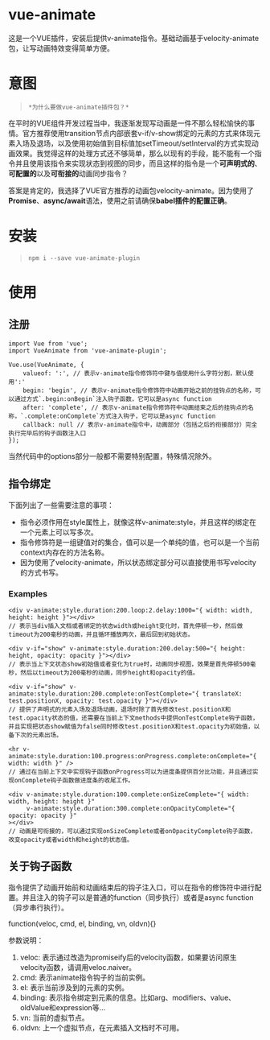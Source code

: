 # vue-animate

这是一个VUE插件，安装后提供v-animate指令。基础动画基于velocity-animate包，让写动画特效变得简单方便。


# 意图

>`*为什么要做vue-animate插件包？*`

在平时的VUE组件开发过程当中，我逐渐发现写动画是一件不那么轻松愉快的事情。官方推荐使用transition节点内部嵌套v-if/v-show绑定的元素的方式来体现元素入场及退场，以及使用初始值到目标值加setTimeout/setInterval的方式实现动画效果。我觉得这样的处理方式还不够简单，那么以现有的手段，能不能有一个指令并且使用该指令来实现状态到视图的同步，而且这样的指令是一个**可声明式的**、**可配置的**以及**可衔接的**动画同步指令？

答案是肯定的，我选择了VUE官方推荐的动画包velocity-animate。因为使用了**Promise**、**async/await**语法，使用之前请确保**babel插件的配置正确**。


# 安装

>`npm i --save vue-animate-plugin`


# 使用

## 注册

    import Vue from 'vue';
    import VueAnimate from 'vue-animate-plugin';
    
    Vue.use(VueAnimate, {
        valueof: ':', // 表示v-animate指令修饰符中键与值使用什么字符分割，默认使用':'
        begin: 'begin', // 表示v-animate指令修饰符中动画开始之前的挂钩点的名称，可以通过方式`.begin:onBegin`注入钩子函数，它可以是async function
        after: 'complete', // 表示v-animate指令修饰符中动画结束之后的挂钩点的名称，`.complete:onComplete`方式注入钩子，它可以是async function
        callback: null // 表示v-animate指令中，动画部分（包括之后的衔接部分）完全执行完毕后的钩子函数注入口
    });

当然代码中的options部分一般都不需要特别配置，特殊情况除外。

## 指令绑定

下面列出了一些需要注意的事项：

+ 指令必须作用在style属性上，就像这样v-animate:style，并且这样的绑定在一个元素上可以写多次。
+ 指令修饰符是一组键值对的集合，值可以是一个单纯的值，也可以是一个当前context内存在的方法名称。
+ 因为使用了velocity-animate，所以状态绑定部分可以直接使用书写velocity的方式书写。

### Examples

    <div v-animate:style.duration:200.loop:2.delay:1000="{ width: width, height: height }"></div>
    // 表示当div插入文档或者绑定的状态width或height变化时，首先停顿一秒，然后做timeout为200毫秒的动画，并且循环播放两次，最后回到初始状态。

    <div v-if="show" v-animate:style.duration:200.delay:500="{ height: height, opacity: opacity }"></div>
    // 表示当上下文状态show初始值或者变化为true时，动画同步视图，效果是首先停顿500毫秒，然后以timeout为200毫秒的动画，同步height和opacity的值。

    <div v-if="show" v-animate:style.duration:200.complete:onTestComplete="{ translateX: test.positionX, opacity: test.opacity }"></div>
    // 提供了声明式的元素入场及退场动画，退场时除了首先修改test.positionX和test.opacity状态的值，还需要在当前上下文methods中提供onTestComplete钩子函数，并且实现把状态show赋值为false同时修改test.positionX和test.opacity为初始值，以备下次的元素出场。

    <hr v-animate:style.duration:100.progress:onProgress.complete:onComplete="{ width: width }" />
    // 通过在当前上下文中实现钩子函数onProgress可以为进度条提供百分比功能，并且通过实现onComplete钩子函数做进度条的收尾工作。

    <div v-animate:style.duration:100.complete:onSizeComplete="{ width: width, height: height }"
         v-animate:style.duration:300.complete:onOpacityComplete="{ opacity: opacity }"
    ></div>
    // 动画是可衔接的，可以通过实现onSizeComplete或者onOpacityComplete钩子函数，改变opacity或者width和height的状态值。


## 关于钩子函数

指令提供了动画开始前和动画结束后的钩子注入口，可以在指令的修饰符中进行配置。并且注入的钩子可以是普通的function（同步执行）或者是async function（异步串行执行）。

function(veloc, cmd, el, binding, vn, oldvn){}

参数说明：

1. veloc: 表示通过改造为promiseify后的velocity函数，如果要访问原生velocity函数，请调用veloc.naiver。
2. cmd: 表示animate指令钩子的当前实例。
3. el: 表示当前涉及到的元素的实例。
4. binding: 表示指令绑定到元素的信息。比如arg、modifiers、value、oldValue和expression等...
5. vn: 当前的虚拟节点。
6. oldvn: 上一个虚拟节点，在元素插入文档时不可用。

    
    




